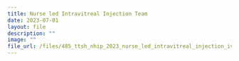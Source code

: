 ```yaml
---
title: Nurse led Intravitreal Injection Team
date: 2023-07-01
layout: file
description: ""
image: ""
file_url: /files/485_ttsh_nhip_2023_nurse_led_intravitreal_injection_ivt_team.pdf
---
```

